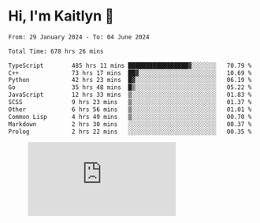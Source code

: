 # Hi, I'm Kaitlyn 👋
<!--START_SECTION:waka-->

```txt
From: 29 January 2024 - To: 04 June 2024

Total Time: 678 hrs 26 mins

TypeScript        485 hrs 11 mins █████████████████▓░░░░░░░   70.79 %
C++               73 hrs 17 mins  ██▓░░░░░░░░░░░░░░░░░░░░░░   10.69 %
Python            42 hrs 23 mins  █▓░░░░░░░░░░░░░░░░░░░░░░░   06.19 %
Go                35 hrs 48 mins  █▒░░░░░░░░░░░░░░░░░░░░░░░   05.22 %
JavaScript        12 hrs 33 mins  ▒░░░░░░░░░░░░░░░░░░░░░░░░   01.83 %
SCSS              9 hrs 23 mins   ▒░░░░░░░░░░░░░░░░░░░░░░░░   01.37 %
Other             6 hrs 56 mins   ▒░░░░░░░░░░░░░░░░░░░░░░░░   01.01 %
Common Lisp       4 hrs 49 mins   ▒░░░░░░░░░░░░░░░░░░░░░░░░   00.70 %
Markdown          2 hrs 30 mins   ░░░░░░░░░░░░░░░░░░░░░░░░░   00.37 %
Prolog            2 hrs 22 mins   ░░░░░░░░░░░░░░░░░░░░░░░░░   00.35 %
```

<!--END_SECTION:waka-->

<figure><embed src="https://wakatime.com/share/@018d58bc-3d22-46c9-b2d7-4ed36fb8172d/243b5d9b-77cd-4133-89ff-dcc8f225fa18.svg"></embed></figure>
